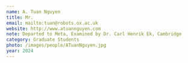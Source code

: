 ```yaml
---
name: A. Tuan Nguyen
title: Mr.
email: mailto:tuan@robots.ox.ac.uk
website: http://www.atuannguyen.com
note: Departed to Meta, Examined by Dr. Carl Henrik Ek, Cambridge
category: Graduate Students
photo: /images/people/ATuanNguyen.jpg
year: 2024
---
```


